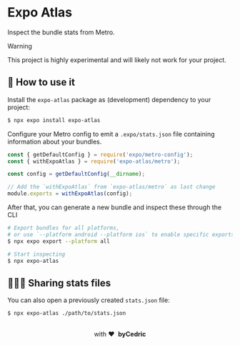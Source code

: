 # Expo Atlas

Inspect the bundle stats from Metro.

> [!Warning]
> This project is highly experimental and will likely not work for your project.

## 🚀 How to use it

Install the `expo-atlas` package as (development) dependency to your project:

```bash
$ npx expo install expo-atlas
```

Configure your Metro config to emit a `.expo/stats.json` file containing information about your bundles.

```js metro.config.js
const { getDefaultConfig } = require('expo/metro-config');
const { withExpoAtlas } = require('expo-atlas/metro');

const config = getDefaultConfig(__dirname);

// Add the `withExpoAtlas` from `expo-atlas/metro` as last change
module.exports = withExpoAtlas(config);
```

After that, you can generate a new bundle and inspect these through the CLI

```bash
# Export bundles for all platforms,
# or use `--platform android --platform ios` to enable specific exports
$ npx expo export --platform all

# Start inspecting
$ npx expo-atlas
```

## 🧑‍🤝‍🧑 Sharing stats files

You can also open a previously created `stats.json` file:

```
$ npx expo-atlas ./path/to/stats.json
```

<div align="center">
  <br />
  with&nbsp;❤️&nbsp;&nbsp;<strong>byCedric</strong>
  <br />
</div>

